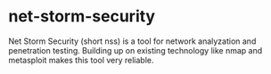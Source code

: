 # net-storm-security

Net Storm Security (short nss) is a tool for network analyzation and penetration testing.
Building up on existing technology like nmap and metasploit makes this tool very reliable.
